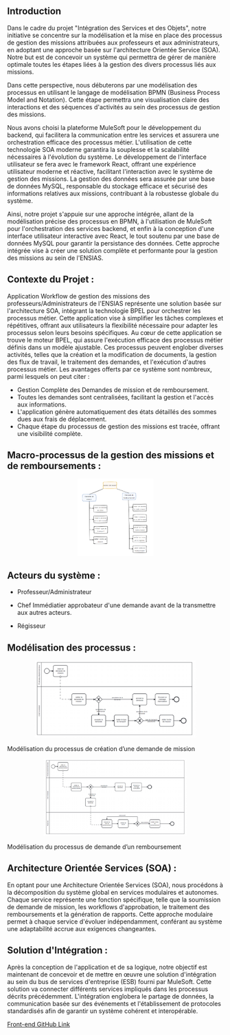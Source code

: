 ## Introduction
Dans le cadre du projet "Intégration des Services et des Objets", notre initiative se concentre sur la modélisation et la mise en place des processus de gestion des missions attribuées aux professeurs et aux administrateurs, en adoptant une approche basée sur l'architecture Orientée Service (SOA). Notre but est de concevoir un système qui permettra de gérer de manière optimale toutes les étapes liées à la gestion des divers processus liés aux missions.

Dans cette perspective, nous débuterons par une modélisation des processus en utilisant le langage de modélisation BPMN (Business Process Model and Notation). Cette étape permettra une visualisation claire des interactions et des séquences d'activités au sein des processus de gestion des missions.

Nous avons choisi la plateforme MuleSoft pour le développement du backend, qui facilitera la communication entre les services et assurera une orchestration efficace des processus métier. L'utilisation de cette technologie SOA moderne garantira la souplesse et la scalabilité nécessaires à l'évolution du système. Le développement de l'interface utilisateur se fera avec le framework React, offrant une expérience utilisateur moderne et réactive, facilitant l'interaction avec le système de gestion des missions. La gestion des données sera assurée par une base de données MySQL, responsable du stockage efficace et sécurisé des informations relatives aux missions, contribuant à la robustesse globale du système.

Ainsi,  notre projet s'appuie sur une approche intégrée, allant de la modélisation précise des processus en BPMN, à l'utilisation de MuleSoft pour l'orchestration des services backend, et enfin à la conception d'une interface utilisateur interactive avec React, le tout soutenu par une base de données MySQL pour garantir la persistance des données. Cette approche intégrée vise à créer une solution complète et performante pour la gestion des missions au sein de l'ENSIAS.


## Contexte du Projet :
Application Workflow de gestion des missions des professeurs/Administrateurs de l'ENSIAS représente une solution basée sur l'architecture SOA, intégrant la technologie BPEL pour orchestrer les processus métier. Cette application vise à simplifier les tâches complexes et répétitives, offrant aux utilisateurs la flexibilité nécessaire pour adapter les processus selon leurs besoins spécifiques.
Au cœur de cette application se trouve le moteur BPEL, qui assure l'exécution efficace des processus métier définis dans un modèle ajustable. Ces processus peuvent englober diverses activités, telles que la création et la modification de documents, la gestion des flux de travail, le traitement des demandes, et l'exécution d'autres processus métier.
Les avantages offerts par ce système sont nombreux, parmi lesquels on peut citer :

- Gestion Complète des Demandes de mission et de remboursement.
- Toutes les demandes sont centralisées, facilitant la gestion et l'accès aux informations.
- L'application génère automatiquement des états détaillés des sommes dues aux frais de déplacement.
- Chaque étape du processus de gestion des missions est tracée, offrant une visibilité complète.


## Macro-processus de la gestion des missions et de remboursements : 

<p align="center" >
<img src= "ressource/macro_process.png" height="180" width="auto" />
</p>

## Acteurs du système :

- Professeur/Administrateur

- Chef Immédiatier approbateur d'une demande avant de la transmettre aux autres acteurs.

- Régisseur
 
## Modélisation des processus : 

<p align="center" >
<img src= "ressource/mission.png" height="180" width="auto" />
</p>
Modélisation du processus de création d’une demande de mission
<p align="center" >
<img src= "ressource/remboursement.png" height="180" width="auto" />
</p>
Modélisation du processus de demande d’un remboursement

## Architecture Orientée Services (SOA) :
En optant pour une Architecture Orientée Services (SOA), nous procédons à la décomposition du système global en services modulaires et autonomes. Chaque service représente une fonction spécifique, telle que la soumission de demande de mission, les workflows d'approbation, le traitement des remboursements et la génération de rapports. Cette approche modulaire permet à chaque service d'évoluer indépendamment, conférant au système une adaptabilité accrue aux exigences changeantes.

## Solution d'Intégration :
Après la conception de l'application et de sa logique, notre objectif est maintenant de concevoir et de mettre en œuvre une solution d'intégration au sein du bus de services d'entreprise (ESB) fourni par MuleSoft. Cette solution va connecter différents services impliqués dans les processus décrits précédemment. L'intégration englobera le partage de données, la communication basée sur des événements et l'établissement de protocoles standardisés afin de garantir un système cohérent et interopérable.

[Front-end GitHub Link]([URL](https://github.com/IrisTheSnail/soa-frontend)https://github.com/IrisTheSnail/soa-frontend)

